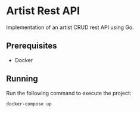 # Artist Rest API

Implementation of an artist CRUD rest API using Go.

## Prerequisites

- Docker

## Running

Run the following command to execute the project:

```
docker-compose up
```
